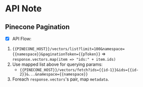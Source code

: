 # API Note

## Pinecone Pagination

* [X] API Flow:

1. `{{PINECONE_HOST}}/vectors/list?limit=100&namespace={{namespace}}&paginationToken={{pToken}}` => `response.vectors.map(item => "ids:" + item.ids)`
2. Use mapped list above for querying params:
   + `{{PINECONE_HOST}}/vectors/fetch?ids={{id-1}}&ids={{id-2}}&...&namespace={{namespace}}`
3. Foreach `response.vectors`'s pair, map `metadata`.
